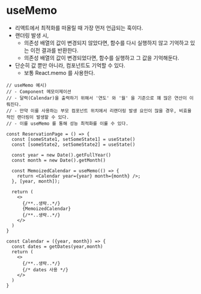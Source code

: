 # useMemo

- 리액트에서 최적화를 떠올릴 때 가장 먼저 언급되는 훅이다.
- 랜더링 발생 시, 
  - 의존성 배열의 값이 변경되지 않았다면, 함수를 다시 실행하지 않고 기억하고 있는 이전 결과를 반환한다.
  - 의존성 배열의 값이 변경되었다면, 함수를 실행하고 그 값을 기억해둔다.
- 단순히 값 뿐만 아니라, 컴포넌트도 기억할 수 있다.
  - 보통 React.memo 를 사용한다.

```tsx
// useMemo 예시)
// - Component 메모이제이션
// - 달력(Calendar)을 출력하기 위해서 '연도' 와 '월' 을 기준으로 꽤 많은 연산이 이뤄진다.
// - 만약 이를 사용하는 부모 컴포넌트 위치에서 리랜더링 발생 요인이 많을 경우, 비효율적인 랜더링이 발생할 수 있다.
// - 이를 useMemo 를 통해 성능 최적화를 이룰 수 있다.

const ReservationPage = () => {
  const [someState1, setSomeState1] = useState()
  const [someState2, setSomeState2] = useState()

  const year = new Date().getFullYear()
  const month = new Date().getMonth()
  
  const MemoizedCalendar = useMemo(() => {
    return <Calendar year={year} month={month} />;
  }, [year, month]);

  return (
    <>
      {/**..생략..*/}
      {MemoizedCalendar}
      {/**..생략..*/}
    </>
  )
}

const Calendar = ({year, month}) => {
  const dates = getDates(year,month)
  return (
    <>
      {/**..생략..*/}
      {/* dates 사용 */}
    </>
  )
}
```